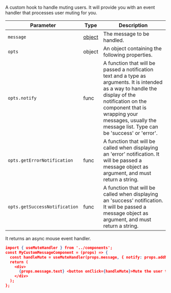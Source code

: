 A custom hook to handle muting users. It will provide you with an event handler that processes user muting for you.

| Parameter                     | Type                                                     | Description                                                                                                                                                                                                                                                |
| ----------------------------- | -------------------------------------------------------- | ---------------------------------------------------------------------------------------------------------------------------------------------------------------------------------------------------------------------------------------------------------- |
| `message`                     | [object](https://getstream.io/chat/docs/#message_format) | The message to be handled.                                                                                                                                                                                                                                 |
| `opts`                        | object                                                   | An object containing the following properties.                                                                                                                                                                                                             |
| `opts.notify`                 | func                                                     | A function that will be passed a notification text and a type as arguments. It is intended as a way to handle the display of the notification on the component that is wrapping your messages, usually the message list. Type can be 'success' or 'error'. |
| `opts.getErrorNotification`   | func                                                     | A function that will be called when displaying an 'error' notification. It will be passed a message object as argument, and must return a string.                                                                                                          |
| `opts.getSuccessNotification` | func                                                     | A function that will be called when displaying an 'success' notification. It will be passed a message object as argument, and must return a string.                                                                                                        |

It returns an async mouse event handler.

```json
import { useMuteHandler } from '../components';
const MyCustomMessageComponent = (props) => {
  const handleMute = useMuteHandler(props.message, { notify: props.addNotification })
  return (
    <div>
      {props.message.text} <button onClick={handleMute}>Mute the user that sent this!</button>
    </div>
  );
};
```
